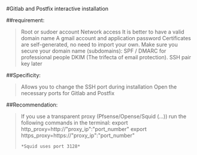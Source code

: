 #Gitlab and Postfix interactive installation

##requirement:

> Root or sudoer account
> Network access
> It is better to have a valid domain name
> A gmail account and application password
> Certificates are self-generated, no need to import your own.
> Make sure you secure your domain name (subdomains): SPF / DMARC for professional people DKIM (The trifecta of email protection).
> SSH pair key later

##Specificity:
> Allows you to change the SSH port during installation
> Open the necessary ports for Gitlab and Postfix

##Recommendation:
> If you use a transparent proxy (Pfsense/Opense/Squid (...)) run the following commands in the terminal:
>     export http_proxy=http://"proxy_ip":"port_number"
>     export https_proxy=https://"proxy_ip":"port_number"
>     
>     *Squid uses port 3128*
